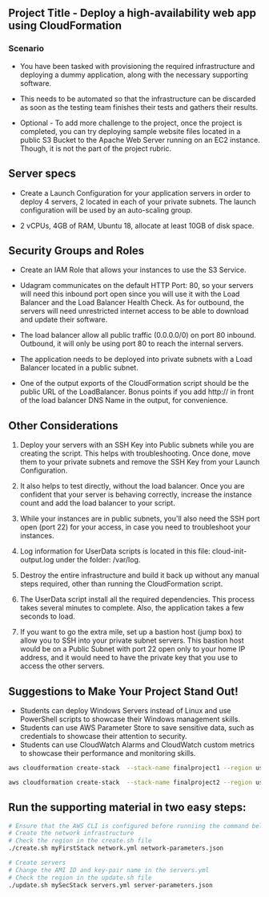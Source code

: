 ## Project Title - Deploy a high-availability web app using CloudFormation

### Scenario

* You have been tasked with provisioning the required infrastructure and deploying a dummy application, along with the necessary supporting software.

* This needs to be automated so that the infrastructure can be discarded as soon as the testing team finishes their tests and gathers their results.

* Optional - To add more challenge to the project, once the project is completed, you can try deploying sample website files located in a public S3 Bucket to the Apache Web Server running on an EC2 instance. Though, it is not the part of the project rubric.

## Server specs

* Create a Launch Configuration for your application servers in order to deploy 4 servers, 2 located in each of your private subnets. The launch configuration will be used by an auto-scaling group.

* 2 vCPUs, 4GB of RAM, Ubuntu 18, allocate at least 10GB of disk space.

## Security Groups and Roles

* Create an IAM Role that allows your instances to use the S3 Service.

* Udagram communicates on the default HTTP Port: 80, so your servers will need this inbound port open since you will use it with the Load Balancer and the Load Balancer Health Check. As for outbound, the servers will need unrestricted internet access to be able to download and update their software.

* The load balancer allow all public traffic (0.0.0.0/0) on port 80 inbound. Outbound, it will only be using port 80 to reach the internal servers.

* The application needs to be deployed into private subnets with a Load Balancer located in a public subnet.

* One of the output exports of the CloudFormation script should be the public URL of the LoadBalancer. Bonus points if you add http:// in front of the load balancer DNS Name in the output, for convenience.

## Other Considerations

1. Deploy your servers with an SSH Key into Public subnets while you are creating the script. This helps with troubleshooting. Once done, move them to your private subnets and remove the SSH Key from your Launch Configuration.

2. It also helps to test directly, without the load balancer. Once you are confident that your server is behaving correctly, increase the instance count and add the load balancer to your script.

3. While your instances are in public subnets, you'll also need the SSH port open (port 22) for your access, in case you need to troubleshoot your instances.

4. Log information for UserData scripts is located in this file: cloud-init-output.log under the folder: /var/log.

5. Destroy the entire infrastructure and build it back up without any manual steps required, other than running the CloudFormation script.

6. The UserData script install all the required dependencies. This process takes several minutes to complete. Also, the application takes a few seconds to load.

7. If you want to go the extra mile, set up a bastion host (jump box) to allow you to SSH into your private subnet servers. This bastion host would be on a Public Subnet with port 22 open only to your home IP address, and it would need to have the private key that you use to access the other servers.

## Suggestions to Make Your Project Stand Out!
* Students can deploy Windows Servers instead of Linux and use PowerShell scripts to showcase their Windows management skills.
* Students can use AWS Parameter Store to save sensitive data, such as credentials to showcase their attention to security.
* Students can use CloudWatch Alarms and CloudWatch custom metrics to showcase their performance and monitoring skills.


```sh
aws cloudformation create-stack  --stack-name finalproject1 --region us-east-1 --template-body file://network.yml --parameters file://network-parameters.json --capabilities "CAPABILITY_IAM" "CAPABILITY_NAMED_IAM"
```

```sh
aws cloudformation create-stack  --stack-name finalproject2 --region us-east-1 --template-body file://server.yml --parameters file://server-parameters.json --capabilities "CAPABILITY_IAM" "CAPABILITY_NAMED_IAM"
```

## Run the supporting material in two easy steps:
```bash
# Ensure that the AWS CLI is configured before runniing the command below
# Create the network infrastructure
# Check the region in the create.sh file
./create.sh myFirstStack network.yml network-parameters.json

# Create servers
# Change the AMI ID and key-pair name in the servers.yml
# Check the region in the update.sh file
./update.sh mySecStack servers.yml server-parameters.json
```